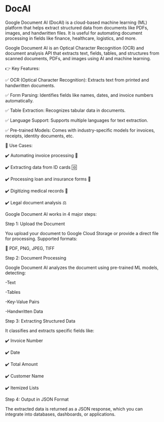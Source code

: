 # DocAI

Google Document AI (DocAI) is a cloud-based machine learning (ML) platform that helps extract structured data from documents like PDFs, images, and handwritten files. It is useful for automating document processing in fields like finance, healthcare, logistics, and more.

Google Document AI is an Optical Character Recognition (OCR) and document analysis API that extracts text, fields, tables, and structures from scanned documents, PDFs, and images using AI and machine learning.

👉 Key Features:

  ✅ OCR (Optical Character Recognition): Extracts text from printed and handwritten documents.

  ✅ Form Parsing: Identifies fields like names, dates, and invoice numbers automatically.
  
  ✅ Table Extraction: Recognizes tabular data in documents.
  
  ✅ Language Support: Supports multiple languages for text extraction.
  
  ✅ Pre-trained Models: Comes with industry-specific models for invoices, receipts, identity documents, etc.

📌 Use Cases:

✔️ Automating invoice processing 📄

✔️ Extracting data from ID cards 🆔

✔️ Processing loan and insurance forms 🏦

✔️ Digitizing medical records 🏥

✔️ Legal document analysis ⚖️


Google Document AI works in 4 major steps:

Step 1: Upload the Document

You upload your document to Google Cloud Storage or provide a direct file for processing. Supported formats:

📌 PDF, PNG, JPEG, TIFF

Step 2: Document Processing

Google Document AI analyzes the document using pre-trained ML models, detecting:

-Text

-Tables

-Key-Value Pairs

-Handwritten Data

Step 3: Extracting Structured Data

It classifies and extracts specific fields like:

✔️ Invoice Number

✔️ Date

✔️ Total Amount

✔️ Customer Name

✔️ Itemized Lists

Step 4: Output in JSON Format

The extracted data is returned as a JSON response, which you can integrate into databases, dashboards, or applications.
